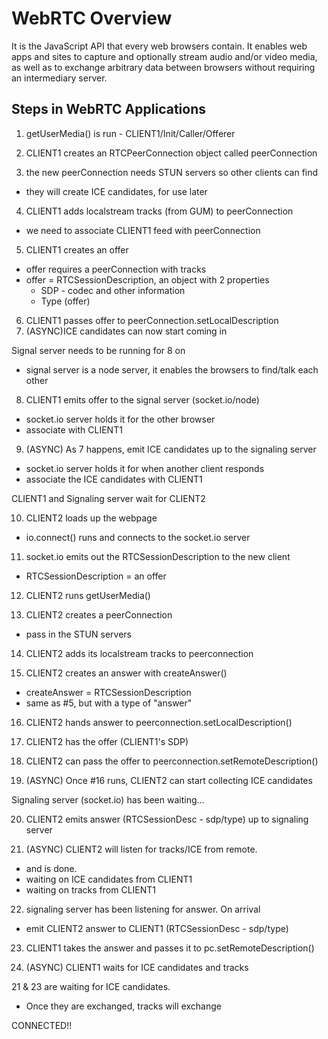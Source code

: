# WebRTC Overview

It is the JavaScript API that every web browsers contain. It enables web apps and sites to capture and optionally stream audio and/or video media, as well as to exchange arbitrary data between browsers without requiring an intermediary server.

## Steps in WebRTC Applications

1. getUserMedia() is run - CLIENT1/Init/Caller/Offerer

2. CLIENT1 creates an RTCPeerConnection object called peerConnection

3. the new peerConnection needs STUN servers so other clients can find

- they will create ICE candidates, for use later

4. CLIENT1 adds localstream tracks (from GUM) to peerConnection

- we need to associate CLIENT1 feed with peerConnection

5. CLIENT1 creates an offer

- offer requires a peerConnection with tracks
- offer = RTCSessionDescription, an object with 2 properties
  - SDP - codec and other information
  - Type (offer)

6. CLIENT1 passes offer to peerConnection.setLocalDescription
7. (ASYNC)ICE candidates can now start coming in

Signal server needs to be running for 8 on

- signal server is a node server, it enables the browsers to find/talk each other

8. CLIENT1 emits offer to the signal server (socket.io/node)

- socket.io server holds it for the other browser
- associate with CLIENT1

9. (ASYNC) As 7 happens, emit ICE candidates up to the signaling server

- socket.io server holds it for when another client responds
- associate the ICE candidates with CLIENT1

CLIENT1 and Signaling server wait for CLIENT2

10. CLIENT2 loads up the webpage

- io.connect() runs and connects to the socket.io server

11. socket.io emits out the RTCSessionDescription to the new client

- RTCSessionDescription = an offer

12. CLIENT2 runs getUserMedia()

13. CLIENT2 creates a peerConnection

- pass in the STUN servers

14. CLIENT2 adds its localstream tracks to peerconnection

15. CLIENT2 creates an answer with createAnswer()

- createAnswer = RTCSessionDescription
- same as #5, but with a type of "answer"

16. CLIENT2 hands answer to peerconnection.setLocalDescription()

17. CLIENT2 has the offer (CLIENT1's SDP)

18. CLIENT2 can pass the offer to peerconnection.setRemoteDescription()
19. (ASYNC) Once #16 runs, CLIENT2 can start collecting ICE candidates

Signaling server (socket.io) has been waiting...

20. CLIENT2 emits answer (RTCSessionDesc - sdp/type) up to signaling server

21. (ASYNC) CLIENT2 will listen for tracks/ICE from remote.

- and is done.
- waiting on ICE candidates from CLIENT1
- waiting on tracks from CLIENT1

22. signaling server has been listening for answer. On arrival

- emit CLIENT2 answer to CLIENT1 (RTCSessionDesc - sdp/type)

23. CLIENT1 takes the answer and passes it to pc.setRemoteDescription()

24. (ASYNC) CLIENT1 waits for ICE candidates and tracks

21 & 23 are waiting for ICE candidates.

- Once they are exchanged, tracks will exchange

CONNECTED!!
